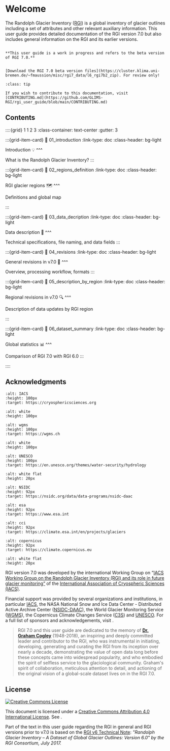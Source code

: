 # Welcome

The Randolph Glacier Inventory ([RGI](https://www.glims.org/RGI)) is a global inventory of glacier outlines including a set of attributes and other relevant auxiliary information. This user guide provides detailed documentation of the RGI version 7.0 but also includes general information on the RGI and its earlier versions.

```{warning}

**This user guide is a work in progress and refers to the beta version of RGI 7.0.**

```

```{admonition} Data download

[Download the RGI 7.0 beta version files](https://cluster.klima.uni-bremen.de/~fmaussion/misc/rgi7_data/l6_rgi7b2_zip). For review only!
```

```{admonition} Contributing to this documentation
:class: tip

If you wish to contribute to this documentation, visit [CONTRIBUTING.md](https://github.com/GLIMS-RGI/rgi_user_guide/blob/main/CONTRIBUTING.md)  
```

## Contents

::::{grid} 1 1 2 3
:class-container: text-center
:gutter: 3

:::{grid-item-card}
:link: 01_introduction
:link-type: doc
:class-header: bg-light

Introduction 💡
^^^

What is the Randolph Glacier Inventory?
:::

:::{grid-item-card}
:link: 02_regions_definition
:link-type: doc
:class-header: bg-light

RGI glacier regions 🗺️
^^^

Definitions and global map

:::

:::{grid-item-card}
:link: 03_data_decription
:link-type: doc
:class-header: bg-light

Data description 💾
^^^

Technical specifications, file naming, and data fields
:::

:::{grid-item-card}
:link: 04_revisions
:link-type: doc
:class-header: bg-light

General revisions in v7.0 🔁
^^^

Overview, processing workflow, formats
:::

:::{grid-item-card}
:link: 05_description_by_region
:link-type: doc
:class-header: bg-light

Regional revisions in v7.0 🔍
^^^

Description of data updates by RGI region

:::

:::{grid-item-card}
:link: 06_dataset_summary
:link-type: doc
:class-header: bg-light

Global statistics 📊
^^^

Comparison of RGI 7.0 with RGI 6.0
:::

::::


## Acknowledgments


```{image} img/logos/iugg_iacs_border.png
:alt: IACS
:height: 100px
:target: https://cryosphericsciences.org
```

```{image} img/logos/white.png
:alt: white
:height: 100px
```

```{image} img/logos/wgms.png
:alt: wgms
:height: 100px
:target: https://wgms.ch
```

```{image} img/logos/white.png
:alt: white
:height: 100px
```

```{image} img/logos/unesco.png
:alt: UNESCO
:height: 100px
:target: https://en.unesco.org/themes/water-security/hydrology
```

```{image} img/logos/white_flat.png
:alt: white flat
:height: 20px
```

```{image} img/logos/nsidc_daac.png
:alt: NSIDC
:height: 92px
:target: https://nsidc.org/data/data-programs/nsidc-daac
```

```{image} img/logos/esa.png
:alt: esa
:height: 92px
:target: https://www.esa.int
```

```{image} img/logos/cci.png
:alt: cci
:height: 92px
:target: https://climate.esa.int/en/projects/glaciers
```

```{image} img/logos/copernicus.png
:alt: copernicus
:height: 92px
:target: https://climate.copernicus.eu
```

```{image} img/logos/white_flat.png
:alt: white flat
:height: 20px
```

RGI version 7.0 was developed by the international Working Group on “[IACS Working Group on the Randolph Glacier Inventory (RGI) and its role in future glacier monitoring”](https://cryosphericsciences.org) of the [International Association of Cryospheric Sciences (IACS)](https://cryosphericsciences.org/activities/working-groups/rgi-working-group/).

Financial support was provided by several organizations and institutions, in particular [IACS](https://cryosphericsciences.org), the NASA National Snow and Ice Data Center - Distributed Active Archive Center ([NSIDC-DAAC](https://nsidc.org)), the World Glacier Monitoring Service ([WGMS](https://wgms.ch)), the Copernicus Climate Changes Service ([C3S](https://climate.copernicus.eu)) and [UNESCO](https://www.unesco.org). For a full list of sponsors and acknowledgements, visit [](appendix/acknowledgements).

> RGI 7.0 and this user guide are dedicated to the memory of **[Dr. Graham Cogley](https://www.igsoc.org/j-graham-cogley-1948-2018)** (1948-2018), an inspiring and deeply committed leader and contributor to the RGI, who was instrumental in initiating, developing, generating and curating the RGI from its inception over nearly a decade, demonstrating the value of open data long before these concepts came into widespread popularity, and who embodied the spirit of selfless service to the glaciological community. Graham's spirit of collaboration, meticulous attention to detail, and actioning of the original vision of a global-scale dataset lives on in the RGI 7.0.


## License

[![Creative Commons License](https://mirrors.creativecommons.org/presskit/buttons/88x31/svg/by.svg)](https://creativecommons.org/licenses/by/4.0)

This document is licensed under a [Creative Commons Attribution 4.0 International License](https://creativecommons.org/licenses/by/4.0/). See [](reference).

Part of the text in this user guide regarding the RGI in general and RGI versions prior to v7.0 is based on the [RGI v6 Technical Note](https://github.com/GLIMS-RGI/rgi_user_guide/raw/main/docs/img/00_rgi60_TechnicalNote.pdf): *"Randolph Glacier Inventory – A Dataset of Global Glacier Outlines: Version 6.0" by the RGI Consortium, July 2017.*
